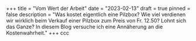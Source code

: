 +++
title = "Vom Wert der Arbeit"
date = "2023-02-13"
draft = true
pinned = false
description = "Was kostet eigentlich eine Pilzbox? Wie viel verdienen wir wirklich beim Verkauf einer Pilzbox zum Preis von Fr. 12.50? Lohnt sich das Ganze? In diesem Blog versuche ich eine Annäherung an die Kostenwahrheit."
+++
ccc